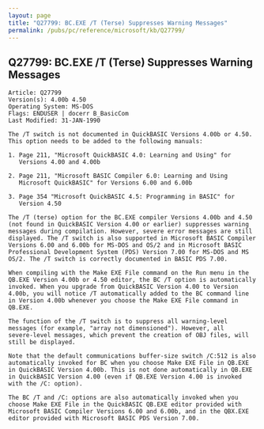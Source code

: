 ```yaml
---
layout: page
title: "Q27799: BC.EXE /T (Terse) Suppresses Warning Messages"
permalink: /pubs/pc/reference/microsoft/kb/Q27799/
---
```


## Q27799: BC.EXE /T (Terse) Suppresses Warning Messages

	Article: Q27799
	Version(s): 4.00b 4.50
	Operating System: MS-DOS
	Flags: ENDUSER | docerr B_BasicCom
	Last Modified: 31-JAN-1990
	
	The /T switch is not documented in QuickBASIC Versions 4.00b or 4.50.
	This option needs to be added to the following manuals:
	
	1. Page 211, "Microsoft QuickBASIC 4.0: Learning and Using" for
	   Versions 4.00 and 4.00b
	
	2. Page 211, "Microsoft BASIC Compiler 6.0: Learning and Using
	   Microsoft QuickBASIC" for Versions 6.00 and 6.00b
	
	3. Page 354 "Microsoft QuickBASIC 4.5: Programming in BASIC" for
	   Version 4.50
	
	The /T (terse) option for the BC.EXE compiler Versions 4.00b and 4.50
	(not found in QuickBASIC Version 4.00 or earlier) suppresses warning
	messages during compilation. However, severe error messages are still
	displayed. The /T switch is also supported in Microsoft BASIC Compiler
	Versions 6.00 and 6.00b for MS-DOS and OS/2 and in Microsoft BASIC
	Professional Development System (PDS) Version 7.00 for MS-DOS and MS
	OS/2. The /T switch is correctly documented in BASIC PDS 7.00.
	
	When compiling with the Make EXE File command on the Run menu in the
	QB.EXE Version 4.00b or 4.50 editor, the BC /T option is automatically
	invoked. When you upgrade from QuickBASIC Version 4.00 to Version
	4.00b, you will notice /T automatically added to the BC command line
	in Version 4.00b whenever you choose the Make EXE File command in
	QB.EXE.
	
	The function of the /T switch is to suppress all warning-level
	messages (for example, "array not dimensioned"). However, all
	severe-level messages, which prevent the creation of OBJ files, will
	still be displayed.
	
	Note that the default communications buffer-size switch /C:512 is also
	automatically invoked for BC when you choose Make EXE File in QB.EXE
	in QuickBASIC Version 4.00b. This is not done automatically in QB.EXE
	in QuickBASIC Version 4.00 (even if QB.EXE Version 4.00 is invoked
	with the /C: option).
	
	The BC /T and /C: options are also automatically invoked when you
	choose Make EXE File in the QuickBASIC QB.EXE editor provided with
	Microsoft BASIC Compiler Versions 6.00 and 6.00b, and in the QBX.EXE
	editor provided with Microsoft BASIC PDS Version 7.00.

